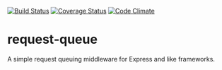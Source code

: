 [![Build Status](https://travis-ci.org/scull7/request-queue.svg?branch=master)](https://travis-ci.org/scull7/request-queue)
[![Coverage Status](https://coveralls.io/repos/scull7/request-queue/badge.png)](https://coveralls.io/r/scull7/request-queue)
[![Code Climate](https://codeclimate.com/github/scull7/request-queue.png)](https://codeclimate.com/github/scull7/request-queue)

request-queue
=============

A simple request queuing middleware for Express and like frameworks.
